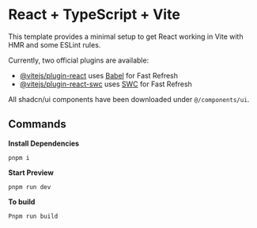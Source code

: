 # React + TypeScript + Vite

This template provides a minimal setup to get React working in Vite with HMR and some ESLint rules.

Currently, two official plugins are available:

- [@vitejs/plugin-react](https://github.com/vitejs/vite-plugin-react/blob/main/packages/plugin-react/README.md) uses [Babel](https://babeljs.io/) for Fast Refresh
- [@vitejs/plugin-react-swc](https://github.com/vitejs/vite-plugin-react-swc) uses [SWC](https://swc.rs/) for Fast Refresh

All shadcn/ui components have been downloaded under `@/components/ui`.

## Commands

**Install Dependencies**

```shell
pnpm i
```

**Start Preview**

```shell
pnpm run dev
```

**To build**

```shell
Pnpm run build
```

